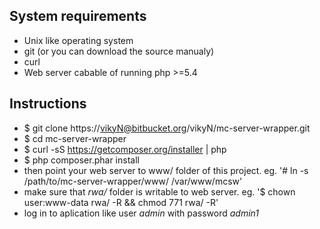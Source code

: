 System requirements
-------------------
* Unix like operating system
* git (or you can download the source manualy)
* curl
* Web server cabable of running php >=5.4

Instructions
------------
* $ git clone https://vikyN@bitbucket.org/vikyN/mc-server-wrapper.git
* $ cd mc-server-wrapper
* $ curl -sS https://getcomposer.org/installer | php
* $ php composer.phar install
* then point your web server to www/ folder of this project. eg. '# ln -s /path/to/mc-server-wrapper/www/ /var/www/mcsw'
* make sure that *rwa/* folder is writable to web server. eg. '$ chown user:www-data rwa/ -R && chmod 771 rwa/ -R'
* log in to aplication like user *admin* with password *admin1*
